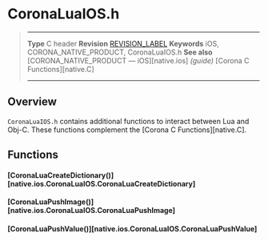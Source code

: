 # CoronaLuaIOS.h

> --------------------- ------------------------------------------------------------------------------------------
> __Type__              C header
> __Revision__          [REVISION_LABEL](REVISION_URL)
> __Keywords__          iOS, CORONA_NATIVE_PRODUCT, CoronaLuaIOS.h
> __See also__          [CORONA_NATIVE_PRODUCT &mdash; iOS][native.ios] _(guide)_
>						[Corona C Functions][native.C]
> --------------------- ------------------------------------------------------------------------------------------


## Overview

`CoronaLuaIOS.h` contains additional functions to interact between Lua and <nobr>Obj-C</nobr>. These functions complement the [Corona C Functions][native.C].


## Functions

#### [CoronaLuaCreateDictionary()][native.ios.CoronaLuaIOS.CoronaLuaCreateDictionary]

#### [CoronaLuaPushImage()][native.ios.CoronaLuaIOS.CoronaLuaPushImage]

#### [CoronaLuaPushValue()][native.ios.CoronaLuaIOS.CoronaLuaPushValue]
